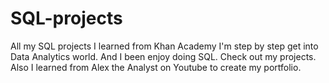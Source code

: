 # SQL-projects
All my SQL projects I learned from Khan Academy
I'm step by step get into Data Analytics world. And I been enjoy doing SQL. Check out my projects.
Also I learned from Alex the Analyst on Youtube to create my portfolio.

